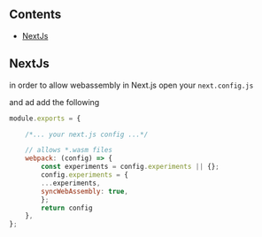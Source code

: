 ## Contents
- [NextJs](#NextJs)


## NextJs

in order to allow webassembly in Next.js open your ```next.config.js```

and ad add the following

```js
module.exports = {

    /*... your next.js config ...*/

    // allows *.wasm files
    webpack: (config) => {
        const experiments = config.experiments || {};
        config.experiments = {
        ...experiments,
        syncWebAssembly: true,
        };
        return config
    },
};
```
